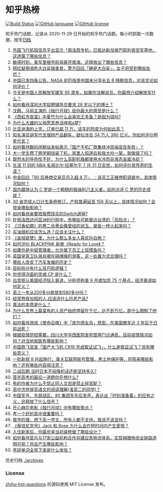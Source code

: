 # 知乎热榜
[![Build Status](https://github.com/ToWeLong/zhihu-hot-questions/workflows/CI/badge.svg)](https://github.com/ToWeLong/zhihu-hot-questions/actions)
[![GitHub language](https://img.shields.io/badge/language-golang-orange.svg)](https://golang.org/)
[![GitHub license](https://img.shields.io/github/license/ToWeLong/zhihu-hot-questions)](https://github.com/ToWeLong/zhihu-hot-questions/blob/main/LICENSE)

知乎热门话题，记录从 2020-11-29 日开始的知乎热门话题。每小时抓取一次数据，按天[归档](./archives)

<!-- BEGIN -->

1. [外国飞行航班信息平台显示「佩洛西专机」已抵达新加坡巴耶利峇空军基地，这透露了哪些信息？](https://www.zhihu.com/question/546321740)
1. [敏感时刻，美军里根号航母离开南海，这释放出了哪些信息？](https://www.zhihu.com/question/546265789)
1. [网红疑用濒危大白鲨做美食，警方回应「确是大白鲨」，女子将受到哪些处罚？](https://www.zhihu.com/question/546297221)
1. [中国已发四条公告，NASA 却仍指责中国未分享长五 B 残骸信息，对该言论如何评价？](https://www.zhihu.com/question/546254896)
1. [今天是中国人民解放军建军 95 周年，如果你当解说员，你最想介绍解放军什么？](https://www.zhihu.com/question/545899048)
1. [如何看待深圳大学招聘辅导员要求 28 岁以下的博士？](https://www.zhihu.com/question/546093923)
1. [沈腾、马丽主演的《独行月球》给你最大的感受是什么？](https://www.zhihu.com/question/545626198)
1. [《西虹市首富》中夏竹为什么会喜欢王多鱼？是因为钱吗?](https://www.zhihu.com/question/414957933)
1. [为什么大雄的父母愿意养活哆啦a梦?](https://www.zhihu.com/question/545685021)
1. [比亚迪海豹上市，订单已超 11 万，该车的热度为何如此高？](https://www.zhihu.com/question/542841443)
1. [知名演员胡军代言理财产品翻车，疑似涉及 34 万人 390 亿元，你如何评价明星代言？](https://www.zhihu.com/question/546132074)
1. [如何看待数码闲聊站发帖表示「国产手机厂商集体冲高端宣告失败」？](https://www.zhihu.com/question/546208351)
1. [大一学生攒了两学期钱装了机，家里人知道后和我大吵一架，我做错了吗？](https://www.zhihu.com/question/546223759)
1. [既然水的导热性不好，为什么高配机箱都使用水冷而非液态金属冷却？](https://www.zhihu.com/question/545742566)
1. [生涯 11 冠的 NBA 名宿比尔·拉塞尔于 7 月 31 日去世，如何评价其传奇的生涯？](https://www.zhihu.com/question/546315677)
1. [中金回应「90 后券商交易员月入超 8 万」 ：该员工正被停职调查中，具体情况如何？](https://www.zhihu.com/question/545944298)
1. [国内媒体认为 C 罗是一个粗糙的极端利己主义者，如何点评 C 罗的历史成就？](https://www.zhihu.com/question/545950935)
1. [30 省完成人口计生条例修订，产假普遍延至 158 天以上，具体情况如何？会带来哪些影响？](https://www.zhihu.com/question/546272937)
1. [如何看母亲要把我攒钱买的Switch退掉?](https://www.zhihu.com/question/545973903)
1. [在佩洛西访问亚洲的行程中，有哪些可能窜访台湾的「风险点」？](https://www.zhihu.com/question/546338954)
1. [《沉香如屑》的男二余墨会像曾经的润玉、昊辰一样火起来吗？](https://www.zhihu.com/question/544550486)
1. [买油烟机应该怎么选？应该关注什么？](https://www.zhihu.com/question/546242841)
1. [《金枝欲孽》里，为什么那么多女人喜欢孙白杨？](https://www.zhihu.com/question/519668694)
1. [如何评价 BLACKPINK 新歌《Ready for Love》？](https://www.zhihu.com/question/545968689)
1. [如果你是中层管理者，允许属下员工上班摸鱼吗？](https://www.zhihu.com/question/545752168)
1. [英国皇家卫队骑兵喝斥碰缰绳的游客，这一处置方式合理吗？](https://www.zhihu.com/question/545774806)
1. [哪些人改变了汽车发展的历史？](https://www.zhihu.com/question/543080732)
1. [目标拆分有什么技巧和逻辑？](https://www.zhihu.com/question/545441101)
1. [你觉得泡面的灵魂 CP 是什么？](https://www.zhihu.com/question/543092075)
1. [白宫拒认美国经济陷入衰退，分析师称美 9 月或加息 75 个基点，经济衰退如何定义？](https://www.zhihu.com/question/546139186)
1. [高三一年从200多分能提到580多分吗？](https://www.zhihu.com/question/546212519)
1. [经常熬夜加班的人,应该选什么抗老产品?](https://www.zhihu.com/question/544182378)
1. [乘法的本质是什么？](https://www.zhihu.com/question/21247203)
1. [为什么世界上最富有的人资产始终停留在千亿，达不到万亿，是什么限制了他们？](https://www.zhihu.com/question/333567142)
1. [如何看待游戏《使命召唤》中「库尔德女兵」原型，在美国撤军近 3 年后于日前战死？](https://www.zhihu.com/question/546109107)
1. [根据疫情防控需要，四川大学华西医院发布暂停门诊通告，目前疫情情况如何？对当地就医有哪些影响？](https://www.zhihu.com/question/546329406)
1. [中国商飞官宣「国产大飞机 C919 完成取证试飞」，什么是取证试飞？具有哪些意义？](https://www.zhihu.com/question/546342854)
1. [一批新规 8 月起施行，事关互联网账号管理、黑土地保护等，将带来哪些影响？还有哪些内容得注意？](https://www.zhihu.com/question/546094700)
1. [二战后期,当时日本不投降的话还能坚持多久?](https://www.zhihu.com/question/428724290)
1. [答完高考的最后一道题你在想什么?](https://www.zhihu.com/question/540994190)
1. [有的作者为什么不禁止同人文但是禁止拆官配？](https://www.zhihu.com/question/540835527)
1. [高中怎样提高语文的阅读理解(准高二的同学)？](https://www.zhihu.com/question/333614401)
1. [中国军号、东部战区、80 集团军先后发声，表达出「时刻准备着」的应有之义，这释放了什么信号？](https://www.zhihu.com/question/546170394)
1. [开心麻花电影《独行月球》中有哪些笑点？](https://www.zhihu.com/question/545163988)
1. [考一个好的高中很重要吗？](https://www.zhihu.com/question/544109373)
1. [我学的理，想下高一学文，所有人都不支持，我该不该坚持？](https://www.zhihu.com/question/546078999)
1. [《泰坦尼克号》Jack 和 Rose 为什么会在短时间内产生爱情？](https://www.zhihu.com/question/40960073)
1. [入住新家后，你最庆幸当初装修做了哪些设计？](https://www.zhihu.com/question/534525209)
1. [如何看待菜鸟与17家公益机构合作共建应急物流体系，实现捐赠物资全链路透明可视？将会产生哪些影响？](https://www.zhihu.com/question/546113699)
1. [考研单词全背下来是什么体验？](https://www.zhihu.com/question/376084230)

<!-- END -->

历史归档 [./archives](./archives)


### License
[zhihu-hot-questions](https://github.com/towelong/zhihu-hot-questions) 的源码使用 MIT License 发布。